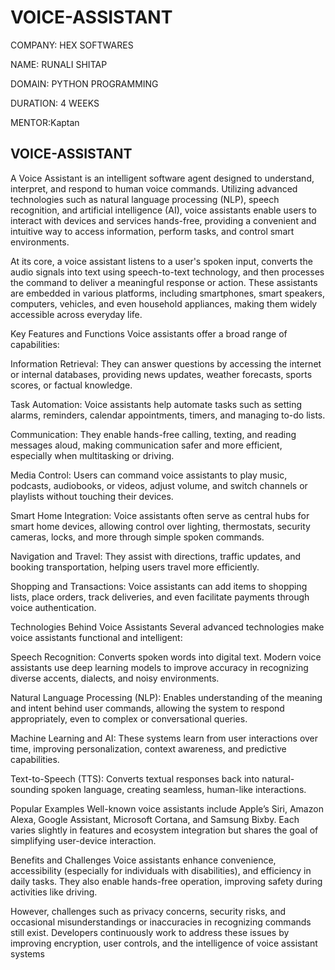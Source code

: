 # VOICE-ASSISTANT

COMPANY: HEX SOFTWARES

NAME: RUNALI SHITAP

DOMAIN: PYTHON PROGRAMMING

DURATION: 4 WEEKS

MENTOR:Kaptan

## VOICE-ASSISTANT
A Voice Assistant is an intelligent software agent designed to understand, interpret, and respond to human voice commands. Utilizing advanced technologies such as natural language processing (NLP), speech recognition, and artificial intelligence (AI), voice assistants enable users to interact with devices and services hands-free, providing a convenient and intuitive way to access information, perform tasks, and control smart environments.

At its core, a voice assistant listens to a user's spoken input, converts the audio signals into text using speech-to-text technology, and then processes the command to deliver a meaningful response or action. These assistants are embedded in various platforms, including smartphones, smart speakers, computers, vehicles, and even household appliances, making them widely accessible across everyday life.

Key Features and Functions
Voice assistants offer a broad range of capabilities:

Information Retrieval: They can answer questions by accessing the internet or internal databases, providing news updates, weather forecasts, sports scores, or factual knowledge.

Task Automation: Voice assistants help automate tasks such as setting alarms, reminders, calendar appointments, timers, and managing to-do lists.

Communication: They enable hands-free calling, texting, and reading messages aloud, making communication safer and more efficient, especially when multitasking or driving.

Media Control: Users can command voice assistants to play music, podcasts, audiobooks, or videos, adjust volume, and switch channels or playlists without touching their devices.

Smart Home Integration: Voice assistants often serve as central hubs for smart home devices, allowing control over lighting, thermostats, security cameras, locks, and more through simple spoken commands.

Navigation and Travel: They assist with directions, traffic updates, and booking transportation, helping users travel more efficiently.

Shopping and Transactions: Voice assistants can add items to shopping lists, place orders, track deliveries, and even facilitate payments through voice authentication.

Technologies Behind Voice Assistants
Several advanced technologies make voice assistants functional and intelligent:

Speech Recognition: Converts spoken words into digital text. Modern voice assistants use deep learning models to improve accuracy in recognizing diverse accents, dialects, and noisy environments.

Natural Language Processing (NLP): Enables understanding of the meaning and intent behind user commands, allowing the system to respond appropriately, even to complex or conversational queries.

Machine Learning and AI: These systems learn from user interactions over time, improving personalization, context awareness, and predictive capabilities.

Text-to-Speech (TTS): Converts textual responses back into natural-sounding spoken language, creating seamless, human-like interactions.

Popular Examples
Well-known voice assistants include Apple’s Siri, Amazon Alexa, Google Assistant, Microsoft Cortana, and Samsung Bixby. Each varies slightly in features and ecosystem integration but shares the goal of simplifying user-device interaction.

Benefits and Challenges
Voice assistants enhance convenience, accessibility (especially for individuals with disabilities), and efficiency in daily tasks. They also enable hands-free operation, improving safety during activities like driving.

However, challenges such as privacy concerns, security risks, and occasional misunderstandings or inaccuracies in recognizing commands still exist. Developers continuously work to address these issues by improving encryption, user controls, and the intelligence of voice assistant systems
